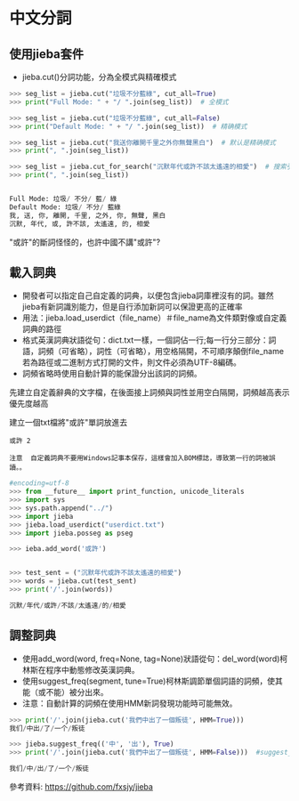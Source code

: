 中文分詞
==
## 使用jieba套件

- jieba.cut()分詞功能，分為全模式與精確模式

```python
>>> seg_list = jieba.cut("垃圾不分藍綠", cut_all=True)
>>> print("Full Mode: " + "/ ".join(seg_list))  # 全模式

>>> seg_list = jieba.cut("垃圾不分藍綠", cut_all=False)
>>> print("Default Mode: " + "/ ".join(seg_list))  # 精确模式

>>> seg_list = jieba.cut("我送你離開千里之外你無聲黑白")  # 默认是精确模式
>>> print(", ".join(seg_list))

>>> seg_list = jieba.cut_for_search("沉默年代或許不該太遙遠的相愛")  # 搜索引擎模式
>>> print(", ".join(seg_list))


Full Mode: 垃圾/ 不分/ 藍/ 綠
Default Mode: 垃圾/ 不分/ 藍綠
我, 送, 你, 離開, 千里, 之外, 你, 無聲, 黑白
沉默, 年代, 或, 許不該, 太遙遠, 的, 相愛
```
"或許"的斷詞怪怪的，也許中國不講"或許"?


## 載入詞典
- 開發者可以指定自己自定義的詞典，以便包含jieba詞庫裡沒有的詞。雖然jieba有新詞識別能力，但是自行添加新詞可以保證更高的正確率
- 用法：jieba.load_userdict（file_name）＃file_name為文件類對像或自定義詞典的路徑
- 格式英漢詞典狀語從句：dict.txt一樣，一個詞佔一行;每一行分三部分：詞語，詞頻（可省略），詞性（可省略），用空格隔開，不可順序顛倒file_name若為路徑或二進制方式打開的文件，則文件必須為UTF-8編碼。
- 詞頻省略時使用自動計算的能保證分出該詞的詞頻。

先建立自定義辭典的文字檔，在後面接上詞頻與詞性並用空白隔開，詞頻越高表示優先度越高

建立一個txt檔將"或許"單詞放進去
```
或許 2

注意  自定義詞典不要用Windows記事本保存，這樣會加入BOM標誌，導致第一行的詞被誤讀。。
```

```python
#encoding=utf-8
>>> from __future__ import print_function, unicode_literals
>>> import sys
>>> sys.path.append("../")
>>> import jieba
>>> jieba.load_userdict("userdict.txt")
>>> import jieba.posseg as pseg

>>> ieba.add_word('或許')


>>> test_sent = ("沉默年代或許不該太遙遠的相愛")
>>> words = jieba.cut(test_sent)
>>> print('/'.join(words))

沉默/年代/或許/不該/太遙遠/的/相愛
```

## 調整詞典
- 使用add_word(word, freq=None, tag=None)狀語從句：del_word(word)柯林斯在程序中動態修改英漢詞典。
- 使用suggest_freq(segment, tune=True)柯林斯調節單個詞語的詞頻，使其能（或不能）被分出來。
- 注意：自動計算的詞頻在使用HMM新詞發現功能時可能無效。
```python
>>> print('/'.join(jieba.cut('我們中出了一個叛徒', HMM=True)))
我们/中出/了/一个/叛徒

>>> jieba.suggest_freq(('中', '出'), True)
>>> print('/'.join(jieba.cut('我們中出了一個叛徒', HMM=False)))  #suggest_freq後HMM要改成False

我们/中/出/了/一个/叛徒
```
參考資料: <https://github.com/fxsjy/jieba>

